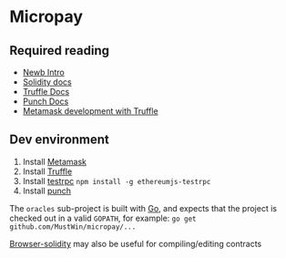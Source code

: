 # Micropay


## Required reading

* [Newb Intro](https://medium.com/@ConsenSys/a-101-noob-intro-to-programming-smart-contracts-on-ethereum-695d15c1dab4#.9bb4syvvq)
* [Solidity docs](https://solidity.readthedocs.io/en/latest/introduction-to-smart-contracts.html)
* [Truffle Docs](http://truffle.readthedocs.io/en/latest/)
* [Punch Docs](http://laktek.github.io/punch/)
* [Metamask development with Truffle](https://blog.metamask.io/developing-for-metamask-with-truffle/)

## Dev environment

1. Install [Metamask](https://metamask.io/)
2. Install [Truffle](http://truffle.readthedocs.io/en/latest/getting_started/installation/)
3. Install [testrpc](https://github.com/ethereumjs/testrpc) `npm install -g ethereumjs-testrpc`
4. Install [punch](http://laktek.github.io/punch/)

The `oracles` sub-project is built with [Go](https://golang.org), and expects that the project is checked out in a valid `GOPATH`, for example: `go get github.com/MustWin/micropay/...`

[Browser-solidity](https://ethereum.github.io/browser-solidity/) may also be useful for compiling/editing contracts
